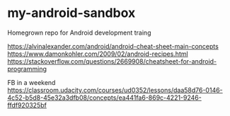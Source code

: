 # my-android-sandbox
Homegrown repo for Android development traing


https://alvinalexander.com/android/android-cheat-sheet-main-concepts      
https://www.damonkohler.com/2009/02/android-recipes.html    
https://stackoverflow.com/questions/2669908/cheatsheet-for-android-programming

FB in a weekend
https://classroom.udacity.com/courses/ud0352/lessons/daa58d76-0146-4c52-b5d8-45e32a3dfb08/concepts/ea441fa6-869c-4221-9246-ffdf920325bf
